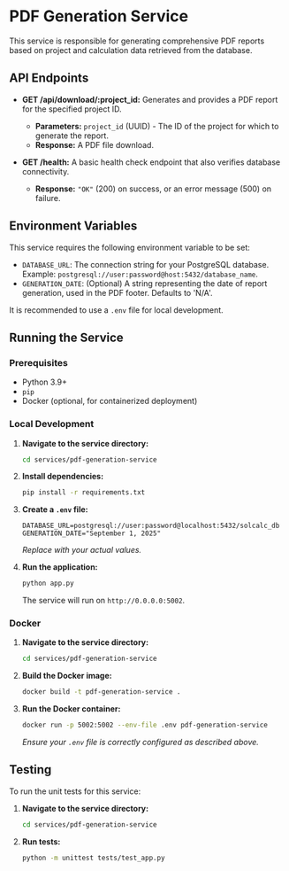# PDF Generation Service

This service is responsible for generating comprehensive PDF reports based on project and calculation data retrieved from the database.

## API Endpoints

*   **GET /api/download/:project_id:** Generates and provides a PDF report for the specified project ID.
    *   **Parameters:** `project_id` (UUID) - The ID of the project for which to generate the report.
    *   **Response:** A PDF file download.

*   **GET /health:** A basic health check endpoint that also verifies database connectivity.
    *   **Response:** `"OK"` (200) on success, or an error message (500) on failure.

## Environment Variables

This service requires the following environment variable to be set:

*   `DATABASE_URL`: The connection string for your PostgreSQL database. Example: `postgresql://user:password@host:5432/database_name`.
*   `GENERATION_DATE`: (Optional) A string representing the date of report generation, used in the PDF footer. Defaults to 'N/A'.

It is recommended to use a `.env` file for local development.

## Running the Service

### Prerequisites

*   Python 3.9+
*   `pip`
*   Docker (optional, for containerized deployment)

### Local Development

1.  **Navigate to the service directory:**
    ```bash
    cd services/pdf-generation-service
    ```
2.  **Install dependencies:**
    ```bash
    pip install -r requirements.txt
    ```
3.  **Create a `.env` file:**
    ```
    DATABASE_URL=postgresql://user:password@localhost:5432/solcalc_db
    GENERATION_DATE="September 1, 2025"
    ```
    *Replace with your actual values.*

4.  **Run the application:**
    ```bash
    python app.py
    ```
    The service will run on `http://0.0.0.0:5002`.

### Docker

1.  **Navigate to the service directory:**
    ```bash
    cd services/pdf-generation-service
    ```
2.  **Build the Docker image:**
    ```bash
    docker build -t pdf-generation-service .
    ```
3.  **Run the Docker container:**
    ```bash
    docker run -p 5002:5002 --env-file .env pdf-generation-service
    ```
    *Ensure your `.env` file is correctly configured as described above.*

## Testing

To run the unit tests for this service:

1.  **Navigate to the service directory:**
    ```bash
    cd services/pdf-generation-service
    ```
2.  **Run tests:**
    ```bash
    python -m unittest tests/test_app.py
    ```